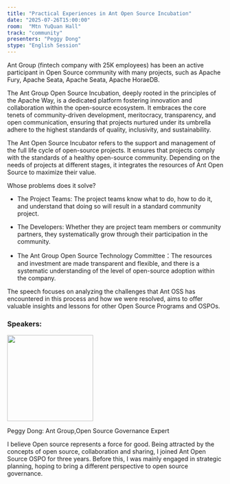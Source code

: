 ```yaml
---
title: "Practical Experiences in Ant Open Source Incubation"
date: "2025-07-26T15:00:00"
room:  "Mtn YuQuan Hall"
track: "community"
presenters: "Peggy Dong"
stype: "English Session"
---
```


Ant Group (fintech company with 25K employees) has been an active participant in Open Source community with many projects, such as Apache Fury, Apache Seata, Apache Seata, Apache HoraeDB.

The Ant Group Open Source Incubation, deeply rooted in the principles of the Apache Way, is a dedicated platform fostering innovation and collaboration within the open-source ecosystem. It embraces the core tenets of community-driven development, meritocracy, transparency, and open communication, ensuring that projects nurtured under its umbrella adhere to the highest standards of quality, inclusivity, and sustainability.

The Ant Open Source Incubator refers to the support and management of the full life cycle of open-source projects. It ensures that projects comply with the standards of a healthy open-source community. Depending on the needs of projects at different stages, it integrates the resources of Ant Open Source to maximize their value.

Whose problems does it solve?

- The Project Teams: The project teams know what to do, how to do it, and understand that doing so will result in a standard community project.

- The Developers: Whether they are project team members or community partners, they systematically grow through their participation in the community.

- The Ant Group Open Source Technology Committee：The resources and investment are made transparent and flexible, and there is a systematic understanding of the level of open-source adoption within the company.

The speech focuses on analyzing the challenges that Ant OSS has encountered in this process and how we were resolved, aims to offer valuable insights and lessons for other Open Source Programs and OSPOs.

### Speakers:


<img src="https://sessionize.com/image/f673-400o400o1-4VK35jwN6xiau6NkXpBJPD.png" width="200" /><br/>

Peggy Dong: Ant Group,Open Source Governance Expert

I believe  Open source represents a force for good. Being attracted by the concepts of open source, collaboration and sharing, I joined Ant Open Source OSPO for three years. Before this, I was mainly engaged in strategic planning, hoping to bring a different perspective to open source governance.